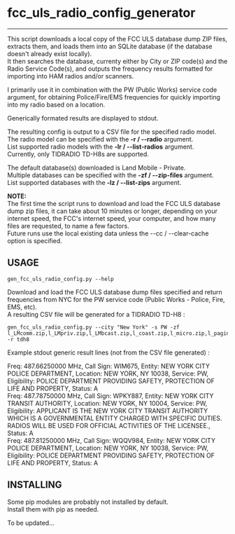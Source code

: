 # fcc_uls_radio_config_generator
--------------

This script downloads a local copy of the FCC ULS database dump ZIP files, extracts them, and loads them 
into an SQLite database (if the database doesn't already exist locally).\
It then searches the database, currenty either by City or ZIP code(s) and the Radio Service Code(s), and outputs the frequency results formatted for importing into HAM radios and/or scanners.

I primarily use it in combination with the PW (Public Works) service code argument, for obtaining Police/Fire/EMS frequencies for quickly importing into my radio based on a location. 

Generically formated results are displayed to stdout.

The resulting config is output to a CSV file for the specified radio model.\
The radio model can be specified with the **-r / --radio** argument.\
List supported radio models with the **-lr / --list-radios** argument.\
Currently, only TIDRADIO TD-H8s are supported.

The default database(s) downloaded is Land Mobile - Private.\
Multiple databases can be specified with the **-zf / --zip-files** argument.\
List supported databases with the **-lz / --list-zips** argument.

**NOTE:**\
  The first time the script runs to download and load the FCC ULS database dump zip files, it can take about 10 minutes or longer, depending on your internet speed, the FCC's internet speed, your computer, and how many files are requested, to name a few factors.\
  Future runs use the local existing data unless the --cc / --clear-cache option is specified.

USAGE
-----
    gen_fcc_uls_radio_config.py --help

Download and load the FCC ULS database dump files specified and return frequencies from NYC for the PW service code (Public Works - Police, Fire, EMS, etc).\
A resulting CSV file will be generated for a TIDRADIO TD-H8 : 

    gen_fcc_uls_radio_config.py --city "New York" -s PW -zf l_LMcomm.zip,l_LMpriv.zip,l_LMbcast.zip,l_coast.zip,l_micro.zip,l_paging.zip -r tdh8

Example stdout generic result lines (not from the CSV file generated) :

Freq: 487.66250000 MHz, Call Sign: WIM675, Entity: NEW YORK CITY POLICE DEPARTMENT, Location: NEW YORK, NY 10038, Service: PW, Eligibility: POLICE DEPARTMENT PROVIDING SAFETY, PROTECTION OF LIFE AND PROPERTY, Status: A\
Freq: 487.78750000 MHz, Call Sign: WPKY887, Entity: NEW YORK CITY TRANSIT AUTHORITY, Location: NEW YORK, NY 10004, Service: PW, Eligibility: APPLICANT IS THE NEW YORK CITY TRANSIT AUTHORITY WHICH IS A GOVERNMENTAL ENTITY CHARGED WITH SPECIFIC DUTIES. RADIOS WILL BE USED FOR OFFICIAL ACTIVITIES OF THE LICENSEE., Status: A\
Freq: 487.81250000 MHz, Call Sign: WQQV984, Entity: NEW YORK CITY POLICE DEPARTMENT, Location: NEW YORK, NY 10038, Service: PW, Eligibility: POLICE DEPARTMENT PROVIDING SAFETY, PROTECTION OF LIFE AND PROPERTY, Status: A

INSTALLING
-----------------------

Some pip modules are probably not installed by default.\
Install them with pip as needed.

To be updated...
